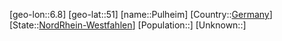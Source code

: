 ﻿---
location: [51,6.8]
type: City
tags:
- geo/City


SpocWebEntityId: 33547
isDeleted: false
confidential: public

---
[geo-lon::6.8]
[geo-lat::51]
[name::Pulheim]
[Country::[Germany](geo/Continent/Europe/Germany.md)]
[State::[NordRhein-Westfahlen](NordRhein-Westfahlen)]
[Population::]
[Unknown::]

